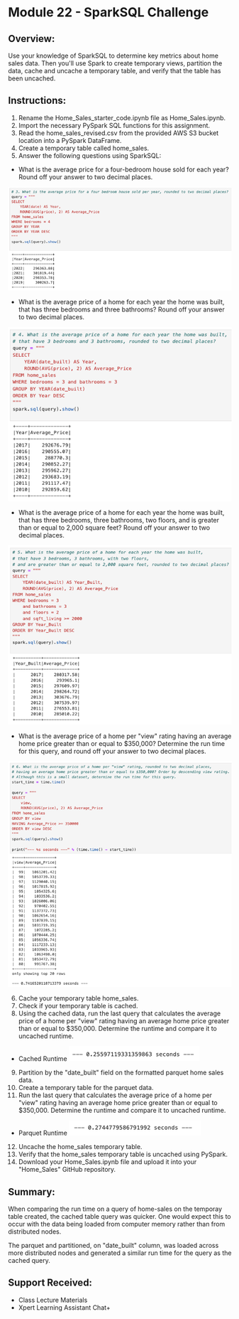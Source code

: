 # Module 22 - SparkSQL Challenge

## Overview:

Use your knowledge of SparkSQL to determine key metrics about home sales data. Then you'll use Spark to create temporary views, partition the data, cache and uncache a temporary table, and verify that the table has been uncached.

## Instructions:

1) Rename the Home_Sales_starter_code.ipynb file as Home_Sales.ipynb.
2) Import the necessary PySpark SQL functions for this assignment.
3) Read the home_sales_revised.csv from the provided AWS S3 bucket location into a PySpark DataFrame.
4) Create a temporary table called home_sales.
5) Answer the following questions using SparkSQL:
*  What is the average price for a four-bedroom house sold for each year? Round off your answer to two decimal places.

![Q1](https://github.com/mlbybee/Home_Sales/blob/main/Resources/Q1.png)

*  What is the average price of a home for each year the home was built, that has three bedrooms and three bathrooms? Round off your answer to two decimal places.

![Q2](https://github.com/mlbybee/Home_Sales/blob/main/Resources/Q2.png)

* What is the average price of a home for each year the home was built, that has three bedrooms, three bathrooms, two floors, and is greater than or equal to 2,000 square feet? Round off your answer to two decimal places.

![Q3](https://github.com/mlbybee/Home_Sales/blob/main/Resources/Q3.png)

* What is the average price of a home per "view" rating having an average home price greater than or equal to $350,000? Determine the run time for this query, and round off your answer to two decimal places.

![Q4](https://github.com/mlbybee/Home_Sales/blob/main/Resources/Q4.png)

6) Cache your temporary table home_sales.
7) Check if your temporary table is cached.
8) Using the cached data, run the last query that calculates the average price of a home per "view" rating having an average home price greater than or equal to $350,000. Determine the runtime and compare it to uncached runtime.
* Cached Runtime
![Q4_cached](https://github.com/mlbybee/Home_Sales/blob/main/Resources/Q4_cached.png)

9) Partition by the "date_built" field on the formatted parquet home sales data.
10) Create a temporary table for the parquet data.
11) Run the last query that calculates the average price of a home per "view" rating having an average home price greater than or equal to $350,000. Determine the runtime and compare it to uncached runtime.
* Parquet Runtime
![Q4_parquet](https://github.com/mlbybee/Home_Sales/blob/main/Resources/Q4_parquet.png)

12) Uncache the home_sales temporary table.
13) Verify that the home_sales temporary table is uncached using PySpark.
14) Download your Home_Sales.ipynb file and upload it into your "Home_Sales" GitHub repository.

## Summary:

When comparing the run time on a query of home-sales on the temporay table created, the cached table query was quicker. One would expect this to occur with the data being loaded from computer memory rather than from distributed nodes.

The parquet and partitioned, on "date_built" column, was loaded across more distributed nodes and generated a similar run time for the query as the cached query.

## Support Received:
* Class Lecture Materials
* Xpert Learning Assistant Chat+
